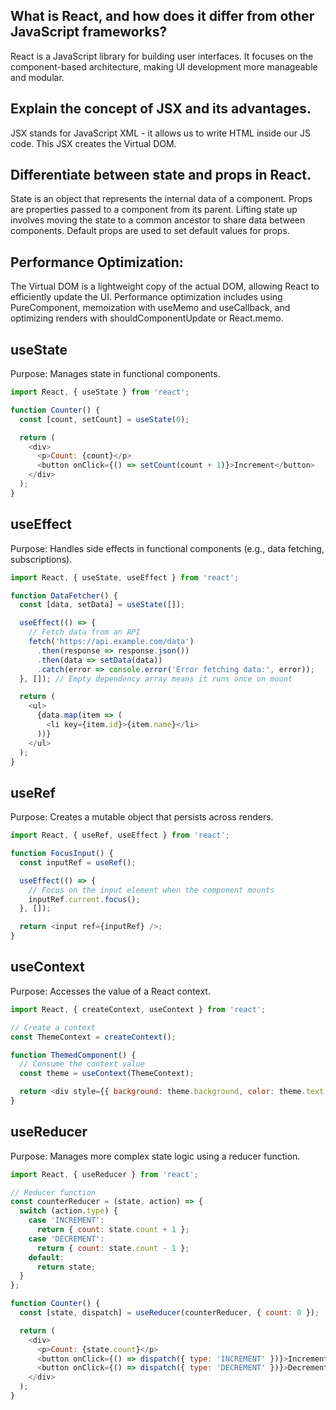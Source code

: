 ## What is React, and how does it differ from other JavaScript frameworks?
React is a JavaScript library for building user interfaces. It focuses on the component-based architecture, making UI development more manageable and modular.

## Explain the concept of JSX and its advantages.
JSX stands for JavaScript XML - it allows us to write HTML inside our JS code. This JSX creates the Virtual DOM. 

## Differentiate between state and props in React.
State is an object that represents the internal data of a component. Props are properties passed to a component from its parent. Lifting state up involves moving the state to a common ancestor to share data between components. Default props are used to set default values for props.

## Performance Optimization:
The Virtual DOM is a lightweight copy of the actual DOM, allowing React to efficiently update the UI. Performance optimization includes using PureComponent, memoization with useMemo and useCallback, and optimizing renders with shouldComponentUpdate or React.memo.

## useState 
Purpose: Manages state in functional components.     
```js
import React, { useState } from 'react';

function Counter() {
  const [count, setCount] = useState(0);

  return (
    <div>
      <p>Count: {count}</p>
      <button onClick={() => setCount(count + 1)}>Increment</button>
    </div>
  );
}
```

## useEffect
Purpose: Handles side effects in functional components (e.g., data fetching, subscriptions).
```js
import React, { useState, useEffect } from 'react';

function DataFetcher() {
  const [data, setData] = useState([]);

  useEffect(() => {
    // Fetch data from an API
    fetch('https://api.example.com/data')
      .then(response => response.json())
      .then(data => setData(data))
      .catch(error => console.error('Error fetching data:', error));
  }, []); // Empty dependency array means it runs once on mount

  return (
    <ul>
      {data.map(item => (
        <li key={item.id}>{item.name}</li>
      ))}
    </ul>
  );
}
```

## useRef
Purpose: Creates a mutable object that persists across renders.  
```js
import React, { useRef, useEffect } from 'react';

function FocusInput() {
  const inputRef = useRef();

  useEffect(() => {
    // Focus on the input element when the component mounts
    inputRef.current.focus();
  }, []);

  return <input ref={inputRef} />;
}
```

## useContext
Purpose: Accesses the value of a React context.  
```js
import React, { createContext, useContext } from 'react';

// Create a context
const ThemeContext = createContext();

function ThemedComponent() {
  // Consume the context value
  const theme = useContext(ThemeContext);

  return <div style={{ background: theme.background, color: theme.text }}>Themed Content</div>;
}
```

## useReducer
Purpose: Manages more complex state logic using a reducer function.  
```js
import React, { useReducer } from 'react';

// Reducer function
const counterReducer = (state, action) => {
  switch (action.type) {
    case 'INCREMENT':
      return { count: state.count + 1 };
    case 'DECREMENT':
      return { count: state.count - 1 };
    default:
      return state;
  }
};

function Counter() {
  const [state, dispatch] = useReducer(counterReducer, { count: 0 });

  return (
    <div>
      <p>Count: {state.count}</p>
      <button onClick={() => dispatch({ type: 'INCREMENT' })}>Increment</button>
      <button onClick={() => dispatch({ type: 'DECREMENT' })}>Decrement</button>
    </div>
  );
}
```




















